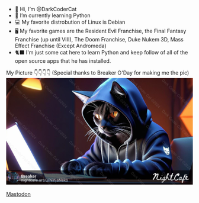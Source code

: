 - 👋 Hi, I’m @DarkCoderCat
- 🌱 I’m currently learning Python
- 💻 My favorite distrobution of Linux is Debian
- 🖥️ My favorite games are the Resident Evil Franchise, the Final Fantasy Franchise (up until VIII), The Doom Franchise, Duke Nukem 3D, Mass Effect Franchise (Except Andromeda)
- 🐈‍⬛ I'm just some cat here to learn Python and keep follow of all of the open source apps that he has installed.

My Picture 👇👇👇👇 (Special thanks to Breaker O'Day for making me the pic)
![./images/DarkCoderCatWM](./images/DarkCoderCatWM.png)

<a rel="me" href="https://liberdon.com/@breaker">Mastodon</a>
<!---
DarkCoderCat/DarkCoderCat is a ✨ special ✨ repository because its `README.md` (this file) appears on your GitHub profile.
You can click the Preview link to take a look at your changes.
--->
